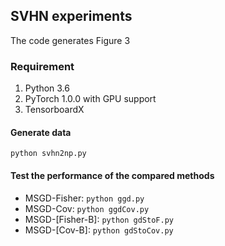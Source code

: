 ## SVHN experiments

The code generates Figure 3

### Requirement
1. Python 3.6
2. PyTorch 1.0.0 with GPU support
3. TensorboardX


#### Generate data
`python svhn2np.py`

#### Test the performance of the compared methods

- MSGD-Fisher: `python ggd.py`
- MSGD-Cov: `python ggdCov.py`
- MSGD-[Fisher-B]: `python gdStoF.py`
- MSGD-[Cov-B]: `python gdStoCov.py`
